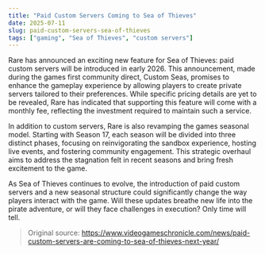 ```yaml
---
title: "Paid Custom Servers Coming to Sea of Thieves"
date: 2025-07-11
slug: paid-custom-servers-sea-of-thieves
tags: ["gaming", "Sea of Thieves", "custom servers"]
---
```


Rare has announced an exciting new feature for Sea of Thieves: paid custom servers will be introduced in early 2026. This announcement, made during the games first community direct, Custom Seas, promises to enhance the gameplay experience by allowing players to create private servers tailored to their preferences. While specific pricing details are yet to be revealed, Rare has indicated that supporting this feature will come with a monthly fee, reflecting the investment required to maintain such a service.

In addition to custom servers, Rare is also revamping the games seasonal model. Starting with Season 17, each season will be divided into three distinct phases, focusing on reinvigorating the sandbox experience, hosting live events, and fostering community engagement. This strategic overhaul aims to address the stagnation felt in recent seasons and bring fresh excitement to the game.

As Sea of Thieves continues to evolve, the introduction of paid custom servers and a new seasonal structure could significantly change the way players interact with the game. Will these updates breathe new life into the pirate adventure, or will they face challenges in execution? Only time will tell.
> Original source: https://www.videogameschronicle.com/news/paid-custom-servers-are-coming-to-sea-of-thieves-next-year/